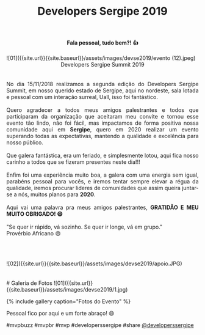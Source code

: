 ﻿---
title: "Developers Sergipe 2019"
comments: true
excerpt_separator: "Ler mais"
categories:
  - Evento
gallery:
  - url: /assets/images/devse2019/1.jpg
    image_path: /assets/images/devse2019/1.jpg
    alt: "Developers Sergipe Summit 2019"
  - url: "/assets/images/devse2019/evento (1).jpeg"
    image_path: "/assets/images/devse2019/evento (1).jpeg"
    alt: "Developers Sergipe Summit 2019"
  - url: /assets/images/devse2019/evento (2).jpeg
    image_path: /assets/images/devse2019/evento (2).jpeg
    alt: "Developers Sergipe Summit 2019"
  - url: /assets/images/devse2019/evento (3).jpeg
    image_path: /assets/images/devse2019/evento (3).jpeg
    alt: "Developers Sergipe Summit 2019"
  - url: /assets/images/devse2019/evento (4).jpeg
    image_path: /assets/images/devse2019/evento (4).jpeg
    alt: "Developers Sergipe Summit 2019"
  - url: /assets/images/devse2019/evento (5).jpeg
    image_path: /assets/images/devse2019/evento (5).jpeg
    alt: "Developers Sergipe Summit 2019"
  - url: /assets/images/devse2019/evento (6).jpeg
    image_path: /assets/images/devse2019/evento (6).jpeg
    alt: "Developers Sergipe Summit 2019"
  - url: /assets/images/devse2019/evento (7).jpeg
    image_path: /assets/images/devse2019/evento (7).jpeg
    alt: "Developers Sergipe Summit 2019"
  - url: /assets/images/devse2019/evento (8).jpeg
    image_path: /assets/images/devse2019/evento (8).jpeg
    alt: "Developers Sergipe Summit 2019"
  - url: /assets/images/devse2019/evento (9).jpeg
    image_path: /assets/images/devse2019/evento (9).jpeg
    alt: "Developers Sergipe Summit 2019"
  - url: /assets/images/devse2019/evento (10).jpeg
    image_path: /assets/images/devse2019/evento (10).jpeg
    alt: "Developers Sergipe Summit 2019"
  - url: /assets/images/devse2019/evento (11).jpeg
    image_path: /assets/images/devse2019/evento (11).jpeg
    alt: "Developers Sergipe Summit 2019"
  - url: /assets/images/devse2019/evento (12).jpeg
    image_path: /assets/images/devse2019/evento (12).jpeg
    alt: "Developers Sergipe Summit 2019"
  - url: /assets/images/devse2019/evento (13).jpeg
    image_path: /assets/images/devse2019/evento (13).jpeg
    alt: "Developers Sergipe Summit 2019"
  - url: /assets/images/devse2019/evento (14).jpeg
    image_path: /assets/images/devse2019/evento (14).jpeg
    alt: "Developers Sergipe Summit 2019"
  - url: /assets/images/devse2019/evento (15).jpeg
    image_path: /assets/images/devse2019/evento (15).jpeg
    alt: "Developers Sergipe Summit 2019"
  - url: /assets/images/devse2019/evento (16).jpeg
    image_path: /assets/images/devse2019/evento (16).jpeg
    alt: "Developers Sergipe Summit 2019"
  - url: /assets/images/devse2019/evento (17).jpeg
    image_path: /assets/images/devse2019/evento (17).jpeg
    alt: "Developers Sergipe Summit 2019"
  - url: /assets/images/devse2019/evento (18).jpeg
    image_path: /assets/images/devse2019/evento (18).jpeg
    alt: "Developers Sergipe Summit 2019"
  - url: /assets/images/devse2019/evento (19).jpeg
    image_path: /assets/images/devse2019/evento (19).jpeg
    alt: "Developers Sergipe Summit 2019"
  - url: /assets/images/devse2019/evento (20).jpeg
    image_path: /assets/images/devse2019/evento (20).jpeg
    alt: "Developers Sergipe Summit 2019"
  - url: /assets/images/devse2019/evento (21).jpeg
    image_path: /assets/images/devse2019/evento (21).jpeg
    alt: "Developers Sergipe Summit 2019"
  - url: /assets/images/devse2019/evento (22).jpeg
    image_path: /assets/images/devse2019/evento (22).jpeg
    alt: "Developers Sergipe Summit 2019"
  - url: /assets/images/devse2019/evento (23).jpeg
    image_path: /assets/images/devse2019/evento (23).jpeg
    alt: "Developers Sergipe Summit 2019"
  - url: /assets/images/devse2019/evento (24).jpeg
    image_path: /assets/images/devse2019/evento (24).jpeg
    alt: "Developers Sergipe Summit 2019"
  - url: /assets/images/devse2019/evento (25).jpeg
    image_path: /assets/images/devse2019/evento (25).jpeg
    alt: "Developers Sergipe Summit 2019"
  - url: /assets/images/devse2019/evento (26).jpeg
    image_path: /assets/images/devse2019/evento (26).jpeg
    alt: "Developers Sergipe Summit 2019"
  - url: /assets/images/devse2019/evento (227).jpeg
    image_path: /assets/images/devse2019/evento (27).jpeg
    alt: "Developers Sergipe Summit 2019"
  - url: /assets/images/devse2019/evento (28).jpeg
    image_path: /assets/images/devse2019/evento (28).jpeg
    alt: "Developers Sergipe Summit 2019"
  - url: /assets/images/devse2019/evento (29).jpeg
    image_path: /assets/images/devse2019/evento (29).jpeg
    alt: "Developers Sergipe Summit 2019"
  - url: /assets/images/devse2019/evento (30).jpeg
    image_path: /assets/images/devse2019/evento (30).jpeg
    alt: "Developers Sergipe Summit 2019"
  - url: /assets/images/devse2019/evento (31).jpeg
    image_path: /assets/images/devse2019/evento (31).jpeg
    alt: "Developers Sergipe Summit 2019"
  - url: /assets/images/devse2019/evento (32).jpeg
    image_path: /assets/images/devse2019/evento (32).jpeg
    alt: "Developers Sergipe Summit 2019"
  - url: /assets/images/devse2019/evento (33).jpeg
    image_path: /assets/images/devse2019/evento (33).jpeg
    alt: "Developers Sergipe Summit 2019"
  - url: /assets/images/devse2019/evento (34).jpeg
    image_path: /assets/images/devse2019/evento (34).jpeg
    alt: "Developers Sergipe Summit 2019"
  - url: /assets/images/devse2019/evento (35).jpeg
    image_path: /assets/images/devse2019/evento (35).jpeg
    alt: "Developers Sergipe Summit 2019"
  - url: /assets/images/devse2019/evento (36).jpeg
    image_path: /assets/images/devse2019/evento (36).jpeg
    alt: "Developers Sergipe Summit 2019"
  - url: /assets/images/devse2019/evento (37).jpeg
    image_path: /assets/images/devse2019/evento (37).jpeg
    alt: "Developers Sergipe Summit 2019"
  - url: /assets/images/devse2019/evento (38).jpeg
    image_path: /assets/images/devse2019/evento (38).jpeg
    alt: "Developers Sergipe Summit 2019"
  - url: /assets/images/devse2019/evento (39).jpeg
    image_path: /assets/images/devse2019/evento (39).jpeg
    alt: "Developers Sergipe Summit 2019"
  - url: /assets/images/devse2019/evento (40).jpeg
    image_path: /assets/images/devse2019/evento (40).jpeg
    alt: "Developers Sergipe Summit 2019"
  - url: /assets/images/devse2019/evento (41).jpeg
    image_path: /assets/images/devse2019/evento (41).jpeg
    alt: "Developers Sergipe Summit 2019"
  - url: /assets/images/devse2019/evento (42).jpeg
    image_path: /assets/images/devse2019/evento (42).jpeg
    alt: "Developers Sergipe Summit 2019"
  - url: /assets/images/devse2019/evento (43).jpeg
    image_path: /assets/images/devse2019/evento (43).jpeg
    alt: "Developers Sergipe Summit 2019"
  - url: /assets/images/devse2019/evento (44).jpeg
    image_path: /assets/images/devse2019/evento (44).jpeg
    alt: "Developers Sergipe Summit 2019"
  - url: /assets/images/devse2019/evento (45).jpeg
    image_path: /assets/images/devse2019/evento (45).jpeg
    alt: "Developers Sergipe Summit 2019"
  - url: /assets/images/devse2019/evento (46).jpeg
    image_path: /assets/images/devse2019/evento (46).jpeg
    alt: "Developers Sergipe Summit 2019"
  - url: /assets/images/devse2019/evento (47).jpeg
    image_path: /assets/images/devse2019/evento (47).jpeg
    alt: "Developers Sergipe Summit 2019"
  - url: /assets/images/devse2019/evento (48).jpeg
    image_path: /assets/images/devse2019/evento (48).jpeg
    alt: "Developers Sergipe Summit 2019"
  - url: /assets/images/devse2019/evento (49).jpeg
    image_path: /assets/images/devse2019/evento (49).jpeg
    alt: "Developers Sergipe Summit 2019"
  - url: /assets/images/devse2019/evento (50).jpeg
    image_path: /assets/images/devse2019/evento (50).jpeg
    alt: "Developers Sergipe Summit 2019"
  - url: /assets/images/devse2019/evento (51).jpeg
    image_path: /assets/images/devse2019/evento (51).jpeg
    alt: "Developers Sergipe Summit 2019"
  - url: /assets/images/devse2019/evento (52).jpeg
    image_path: /assets/images/devse2019/evento (52).jpeg
    alt: "Developers Sergipe Summit 2019"
  - url: /assets/images/devse2019/evento (53).jpeg
    image_path: /assets/images/devse2019/evento (53).jpeg
    alt: "Developers Sergipe Summit 2019"
  - url: /assets/images/devse2019/evento (54).jpeg
    image_path: /assets/images/devse2019/evento (54).jpeg
    alt: "Developers Sergipe Summit 2019"
  - url: /assets/images/devse2019/evento (55).jpeg
    image_path: /assets/images/devse2019/evento (55).jpeg
    alt: "Developers Sergipe Summit 2019"
  - url: /assets/images/devse2019/evento (56).jpeg
    image_path: /assets/images/devse2019/evento (56).jpeg
    alt: "Developers Sergipe Summit 2019"
  - url: /assets/images/devse2019/evento (57).jpeg
    image_path: /assets/images/devse2019/evento (57).jpeg
    alt: "Developers Sergipe Summit 2019"
  - url: /assets/images/devse2019/evento (58).jpeg
    image_path: /assets/images/devse2019/evento (58).jpeg
    alt: "Developers Sergipe Summit 2019"
  - url: /assets/images/devse2019/evento (59).jpeg
    image_path: /assets/images/devse2019/evento (59).jpeg
    alt: "Developers Sergipe Summit 2019"
  - url: /assets/images/devse2019/evento (60).jpeg
    image_path: /assets/images/devse2019/evento (60).jpeg
    alt: "Developers Sergipe Summit 2019"
  - url: /assets/images/devse2019/evento (61).jpeg
    image_path: /assets/images/devse2019/evento (61).jpeg
    alt: "Developers Sergipe Summit 2019"
  - url: /assets/images/devse2019/evento (62).jpeg
    image_path: /assets/images/devse2019/evento (62).jpeg
    alt: "Developers Sergipe Summit 2019"
  - url: /assets/images/devse2019/evento (63).jpeg
    image_path: /assets/images/devse2019/evento (63).jpeg
    alt: "Developers Sergipe Summit 2019"
  - url: /assets/images/devse2019/evento (64).jpeg
    image_path: /assets/images/devse2019/evento (65).jpeg
    alt: "Developers Sergipe Summit 2019"
  - url: /assets/images/devse2019/evento (66).jpeg
    image_path: /assets/images/devse2019/evento (66).jpeg
    alt: "Developers Sergipe Summit 2019"
  - url: /assets/images/devse2019/evento (67).jpeg
    image_path: /assets/images/devse2019/evento (67).jpeg
    alt: "Developers Sergipe Summit 2019"
  - url: /assets/images/devse2019/evento (68).jpeg
    image_path: /assets/images/devse2019/evento (68).jpeg
    alt: "Developers Sergipe Summit 2019"
  - url: /assets/images/devse2019/evento (69).jpeg
    image_path: /assets/images/devse2019/evento (69).jpeg
    alt: "Developers Sergipe Summit 2019"
  - url: /assets/images/devse2019/evento (70).jpeg
    image_path: /assets/images/devse2019/evento (70).jpeg
    alt: "Developers Sergipe Summit 2019"
  - url: /assets/images/devse2019/evento (71).jpeg
    image_path: /assets/images/devse2019/evento (71).jpeg
    alt: "Developers Sergipe Summit 2019"
  - url: /assets/images/devse2019/evento (72).jpeg
    image_path: /assets/images/devse2019/evento (72).jpeg
    alt: "Developers Sergipe Summit 2019"
  - url: /assets/images/devse2019/evento (73).jpeg
    image_path: /assets/images/devse2019/evento (73).jpeg
    alt: "Developers Sergipe Summit 2019"
  - url: /assets/images/devse2019/evento (74).jpeg
    image_path: /assets/images/devse2019/evento (74).jpeg
    alt: "Developers Sergipe Summit 2019"
  - url: /assets/images/devse2019/evento (75).jpeg
    image_path: /assets/images/devse2019/evento (75).jpeg
    alt: "Developers Sergipe Summit 2019"
  - url: /assets/images/devse2019/evento (76).jpeg
    image_path: /assets/images/devse2019/evento (76).jpeg
    alt: "Developers Sergipe Summit 2019"
  - url: /assets/images/devse2019/evento (77).jpeg
    image_path: /assets/images/devse2019/evento (77).jpeg
    alt: "Developers Sergipe Summit 2019"
  - url: /assets/images/devse2019/evento (78).jpeg
    image_path: /assets/images/devse2019/evento (78).jpeg
    alt: "Developers Sergipe Summit 2019"
  - url: /assets/images/devse2019/evento (79).jpeg
    image_path: /assets/images/devse2019/evento (79).jpeg
    alt: "Developers Sergipe Summit 2019"
  - url: /assets/images/devse2019/evento (80).jpeg
    image_path: /assets/images/devse2019/evento (80).jpeg
    alt: "Developers Sergipe Summit 2019"
  - url: /assets/images/devse2019/evento (81).jpeg
    image_path: /assets/images/devse2019/evento (81).jpeg
    alt: "Developers Sergipe Summit 2019"
  - url: /assets/images/devse2019/evento (82).jpeg
    image_path: /assets/images/devse2019/evento (82).jpeg
    alt: "Developers Sergipe Summit 2019"
  - url: /assets/images/devse2019/evento (83).jpeg
    image_path: /assets/images/devse2019/evento (83).jpeg
    alt: "Developers Sergipe Summit 2019"
  - url: /assets/images/devse2019/evento (84).jpeg
    image_path: /assets/images/devse2019/evento (84).jpeg
    alt: "Developers Sergipe Summit 2019"
  - url: /assets/images/devse2019/evento (85).jpeg
    image_path: /assets/images/devse2019/evento (85).jpeg
    alt: "Developers Sergipe Summit 2019"
---

<center><strong>Fala pessoal, tudo bem?! 👍 </strong></center> <br>
![01]({{site.url}}{{site.baseurl}}/assets/images/devse2019/evento (12).jpeg)
<div style="text-align: justify;">
<center>Developers Sergipe Summit 2019</center>
<br><br> 
No dia 15/11/2018 realizamos a segunda edição do Developers Sergipe Summit, em nosso querido estado de Sergipe, aqui no nordeste, sala lotada e pessoal com um interação surreal, Uall, isso foi fantástico.
<br><br>
 Quero agradecer a todos meus amigos palestrantes e todos que participaram da organização que aceitaram meu convite e tornou esse evento tão lindo, não foi fácil, mas impactamos de forma positiva nossa comunidade aqui em <strong>Sergipe</strong>, quero em 2020 realizar um evento superando todas as expectativas, mantendo a qualidade e excelência para nosso público.
<br><br>
 Que galera fantástica, era um feriado, e simplesmente lotou, aqui fica nosso carinho a todos que se fizeram presentes neste dia!!!
<br><br>
Enfim foi uma experiência muito boa, a galera com uma energia sem igual, parabéns pessoal para vocês, e iremos tentar sempre elevar a régua da qualidade, iremos procurar lideres de comunidades que assim queira juntar-se a nós, muitos planos para <strong>2020</strong>.
<br><br> 
Aqui vai uma palavra pra meus amigos palestrantes, <strong>GRATIDÃO E MEU MUITO OBRIGADO! 😄</strong>
<br><br> 

<div class="notice--success">
"Se quer ir rápido, vá sozinho. Se quer ir longe, vá em grupo." <br>
Provérbio Africano 😄
</div>

<br><br> 
</div>   
![02]({{site.url}}{{site.baseurl}}/assets/images/devse2019/apoio.JPG)
<br><br><br>
# Galeria de Fotos
![01]({{site.url}}{{site.baseurl}}/assets/images/devse2019/1.jpg) 

{% include gallery caption="Fotos do Evento" %}


<div class="notice--success">
Pessoal fico por aqui e um forte abraço! 😄
</div>

 #mvpbuzz #mvpbr #mvp #developerssergipe #share <a href="https://www.instagram.com/developerssergipe/" alt="">@developerssergipe</a><br><br>
